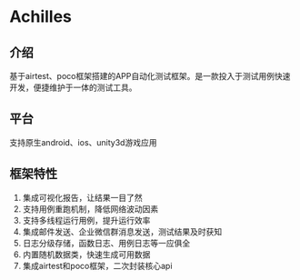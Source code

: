 # Achilles
## 介绍
基于airtest、poco框架搭建的APP自动化测试框架。是一款投入于测试用例快速开发，便捷维护于一体的测试工具。
## 平台
支持原生android、ios、unity3d游戏应用

## 框架特性
1. 集成可视化报告，让结果一目了然
2. 支持用例重跑机制，降低网络波动因素
3. 支持多线程运行用例，提升运行效率
4. 集成邮件发送、企业微信群消息发送，测试结果及时获知
5. 日志分级存储，函数日志、用例日志等一应俱全
6. 内置随机数据类，快速生成可用数据
7. 集成airtest和poco框架，二次封装核心api
